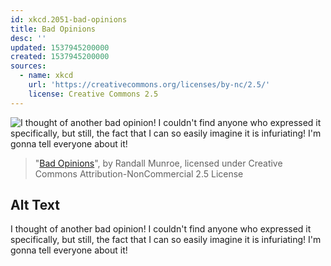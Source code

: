 ```yaml
---
id: xkcd.2051-bad-opinions
title: Bad Opinions
desc: ''
updated: 1537945200000
created: 1537945200000
sources:
  - name: xkcd
    url: 'https://creativecommons.org/licenses/by-nc/2.5/'
    license: Creative Commons 2.5
---
```

![I thought of another bad opinion! I couldn't find anyone who expressed it specifically, but still, the fact that I can so easily imagine it is infuriating! I'm gonna tell everyone about it!](https://imgs.xkcd.com/comics/bad_opinions.png)
> "[Bad Opinions](https://xkcd.com/2051/)", by Randall Munroe, licensed under Creative Commons Attribution-NonCommercial 2.5 License

## Alt Text
I thought of another bad opinion! I couldn't find anyone who expressed it specifically, but still, the fact that I can so easily imagine it is infuriating! I'm gonna tell everyone about it!
